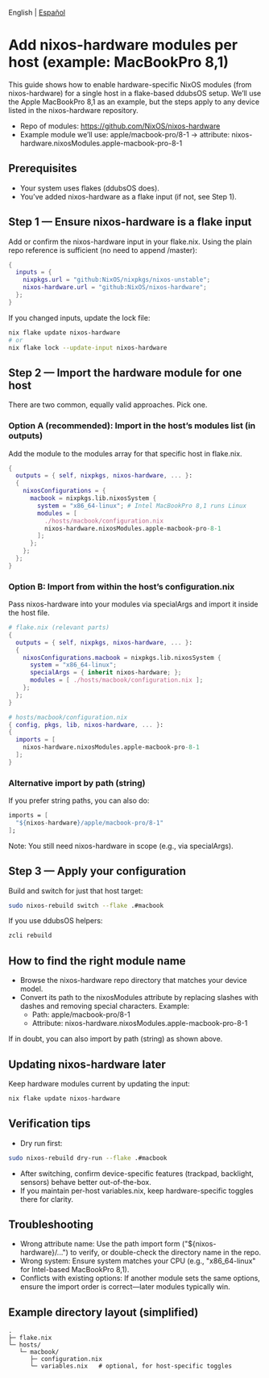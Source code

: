 English | [Español](./HowTo-add-hardware-modules-to-host.es.md)

# Add nixos-hardware modules per host (example: MacBookPro 8,1)

This guide shows how to enable hardware-specific NixOS modules (from nixos-hardware) for a single host in a flake-based ddubsOS setup. We’ll use the Apple MacBookPro 8,1 as an example, but the steps apply to any device listed in the nixos-hardware repository.

- Repo of modules: https://github.com/NixOS/nixos-hardware
- Example module we’ll use: apple/macbook-pro/8-1 → attribute: nixos-hardware.nixosModules.apple-macbook-pro-8-1

## Prerequisites
- Your system uses flakes (ddubsOS does).
- You’ve added nixos-hardware as a flake input (if not, see Step 1).

## Step 1 — Ensure nixos-hardware is a flake input
Add or confirm the nixos-hardware input in your flake.nix. Using the plain repo reference is sufficient (no need to append /master):

```nix path=null start=null
{
  inputs = {
    nixpkgs.url = "github:NixOS/nixpkgs/nixos-unstable";
    nixos-hardware.url = "github:NixOS/nixos-hardware";
  };
}
```

If you changed inputs, update the lock file:

```bash path=null start=null
nix flake update nixos-hardware
# or
nix flake lock --update-input nixos-hardware
```

## Step 2 — Import the hardware module for one host
There are two common, equally valid approaches. Pick one.

### Option A (recommended): Import in the host’s modules list (in outputs)
Add the module to the modules array for that specific host in flake.nix.

```nix path=null start=null
{
  outputs = { self, nixpkgs, nixos-hardware, ... }:
  {
    nixosConfigurations = {
      macbook = nixpkgs.lib.nixosSystem {
        system = "x86_64-linux"; # Intel MacBookPro 8,1 runs Linux
        modules = [
          ./hosts/macbook/configuration.nix
          nixos-hardware.nixosModules.apple-macbook-pro-8-1
        ];
      };
    };
  };
}
```

### Option B: Import from within the host’s configuration.nix
Pass nixos-hardware into your modules via specialArgs and import it inside the host file.

```nix path=null start=null
# flake.nix (relevant parts)
{
  outputs = { self, nixpkgs, nixos-hardware, ... }:
  {
    nixosConfigurations.macbook = nixpkgs.lib.nixosSystem {
      system = "x86_64-linux";
      specialArgs = { inherit nixos-hardware; };
      modules = [ ./hosts/macbook/configuration.nix ];
    };
  };
}
```

```nix path=null start=null
# hosts/macbook/configuration.nix
{ config, pkgs, lib, nixos-hardware, ... }:
{
  imports = [
    nixos-hardware.nixosModules.apple-macbook-pro-8-1
  ];
}
```

### Alternative import by path (string)
If you prefer string paths, you can also do:

```nix path=null start=null
imports = [
  "${nixos-hardware}/apple/macbook-pro/8-1"
];
```

Note: You still need nixos-hardware in scope (e.g., via specialArgs).

## Step 3 — Apply your configuration
Build and switch for just that host target:

```bash path=null start=null
sudo nixos-rebuild switch --flake .#macbook
```

If you use ddubsOS helpers:

```bash path=null start=null
zcli rebuild
```

## How to find the right module name
- Browse the nixos-hardware repo directory that matches your device model.
- Convert its path to the nixosModules attribute by replacing slashes with dashes and removing special characters. Example:
  - Path: apple/macbook-pro/8-1
  - Attribute: nixos-hardware.nixosModules.apple-macbook-pro-8-1

If in doubt, you can also import by path (string) as shown above.

## Updating nixos-hardware later
Keep hardware modules current by updating the input:

```bash path=null start=null
nix flake update nixos-hardware
```

## Verification tips
- Dry run first:

```bash path=null start=null
sudo nixos-rebuild dry-run --flake .#macbook
```

- After switching, confirm device-specific features (trackpad, backlight, sensors) behave better out-of-the-box.
- If you maintain per-host variables.nix, keep hardware-specific toggles there for clarity.

## Troubleshooting
- Wrong attribute name: Use the path import form ("${nixos-hardware}/...") to verify, or double-check the directory name in the repo.
- Wrong system: Ensure system matches your CPU (e.g., "x86_64-linux" for Intel-based MacBookPro 8,1).
- Conflicts with existing options: If another module sets the same options, ensure the import order is correct—later modules typically win.

## Example directory layout (simplified)

```text path=null start=null
.
├─ flake.nix
└─ hosts/
   └─ macbook/
      ├─ configuration.nix
      └─ variables.nix   # optional, for host-specific toggles
```


